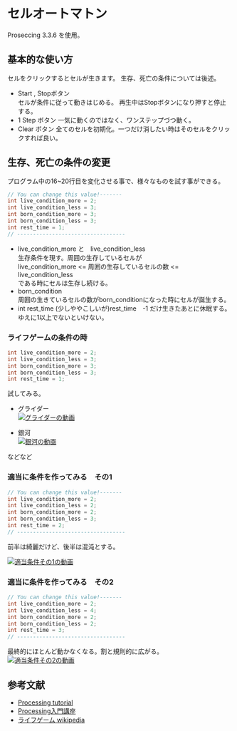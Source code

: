 # セルオートマトン
Proseccing 3.3.6 を使用。

## 基本的な使い方
セルをクリックするとセルが生きます。
生存、死亡の条件については後述。

- Start , Stopボタン  
  セルが条件に従って動きはじめる。 再生中はStopボタンになり押すと停止する。
- 1 Step ボタン
  一気に動くのではなく、ワンステップづつ動く。
- Clear ボタン
  全てのセルを初期化。一つだけ消したい時はそのセルをクリックすれば良い。

## 生存、死亡の条件の変更
プログラム中の16~20行目を変化させる事で、様々なものを試す事ができる。  

```java
// You can change this value!-------
int live_condition_more = 2;
int live_condition_less = 3;
int born_condition_more = 3;
int born_condition_less = 3;
int rest_time = 1;
// ----------------------------------
```

- live_condition_more と　live_condition_less  
生存条件を現す。周囲の生存しているセルが  
live_condition_more <= 周囲の生存しているセルの数 <= live_condition_less  
である時にセルは生存し続ける。
- born_condition  
周囲の生きているセルの数がborn_conditionになった時にセルが誕生する。
- int rest_time
(少しややこしいが)rest_time　-1 だけ生きたあとに休眠する。ゆえに1以上でないといけない。

### ライフゲームの条件の時
```java
int live_condition_more = 2;
int live_condition_less = 3;
int born_condition_more = 3;
int born_condition_less = 3;
int rest_time = 1;
```
試してみる。
- グライダー   
[![グライダーの動画](http://img.youtube.com/vi/gzTwzM-NQEg/0.jpg)](https://youtu.be/gzTwzM-NQEg)

- 銀河  
[![銀河の動画](http://img.youtube.com/vi/aDRhhhQwBis/0.jpg)](https://youtu.be/aDRhhhQwBis)

などなど


### 適当に条件を作ってみる　その1
```java
// You can change this value!-------
int live_condition_more = 2;
int live_condition_less = 2;
int born_condition_more = 2;
int born_condition_less = 3;
int rest_time = 2;
// ----------------------------------
```
前半は綺麗だけど、後半は混沌とする。

[![適当条件その1の動画](http://img.youtube.com/vi/Ie-jq8cOv_o/0.jpg)](https://youtu.be/Ie-jq8cOv_o)


### 適当に条件を作ってみる　その2
```java:Cellular_Automaton.pde
// You can change this value!-------
int live_condition_more = 2;
int live_condition_less = 4;
int born_condition_more = 2;
int born_condition_less = 2;
int rest_time = 3;
// ----------------------------------
```
最終的にほとんど動かなくなる。割と規則的に広がる。
[![適当条件その2の動画](http://img.youtube.com/vi/aJBszbEL9pQ/0.jpg)](https://youtu.be/aJBszbEL9pQ)


## 参考文献
- [Processing tutorial](https://processing.org/tutorials/2darray/)
- [Processing入門講座](http://ap.kakoku.net/)
- [ライフゲーム wikipedia](https://ja.wikipedia.org/wiki/%E3%83%A9%E3%82%A4%E3%83%95%E3%82%B2%E3%83%BC%E3%83%A0)
